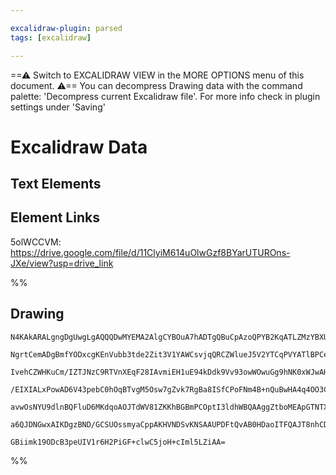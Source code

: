 ```yaml
---

excalidraw-plugin: parsed
tags: [excalidraw]

---
```

==⚠  Switch to EXCALIDRAW VIEW in the MORE OPTIONS menu of this document. ⚠== You can decompress Drawing data with the command palette: 'Decompress current Excalidraw file'. For more info check in plugin settings under 'Saving'



# Excalidraw Data

## Text Elements
## Element Links
5olWCCVM: https://drive.google.com/file/d/11ClyiM614uOlwGzf8BYarUTUROns-JXe/view?usp=drive_link

%%
## Drawing
```compressed-json
N4KAkARALgngDgUwgLgAQQQDwMYEMA2AlgCYBOuA7hADTgQBuCpAzoQPYB2KqATLZMzYBXUtiRoIACyhQ4zZAHoFAc0JRJQgEYA6bGwC2CgF7N6hbEcK4OCtptbErHALRY8RMpWdx8Q1TdIEfARcZgRmBShcZQUebQBGeISaOiCEfQQOKGZuAG1wMFAwYogSbggAVjZ8AHUAYTqANQBZFOLIWERy9M0EYmJcTWC2ksxuZwB2AAYJ7R4K/hKYcYmA

NgrtCemADgBmfYODxcgKEnVubb3tde2Zit3V1YAWCsvjqQRCZWlueJ5V2YTCqPVYATlBPCeEx4uz4BUg1mUwzQU3ezCgpDYAGsEHVqmxSOUAMTxBCk0kjSCaXDYLHKTFCDjEPH4AnlDHWZhwXCBLKUiAAM0I+HwAGVYMj0IIPPz0ZicTUzpJuHD2hA5diEOKYJL1dUyu8Gd8OOEcmh4u82NzsGpluapqj4RB6cI4ABJYhm1C5AC67wF5AyHu4HCE

IvehCZWHKuCm/IZTJNzC9RTVnXEqF28IAvmiEH1uE94kDdk9Vv93owWOwuGg9hNK0xWJwAHKcMS/J7bIHxF7xBZOwjMAAiaSgBbQAoIYXemmETIAosEMlkvb73kI4ANx8RfkDtvFVrtwbsJtsnu8iBwseVpLJ5EoyIRGNplGw2EiELoDAohcEFMQCiJHU+AwIQzSrL2QgAPL4BQADiRgCtsABCACaPIAKoACqYQAStBHDMM4ABSAAaCAKGYCAUAA

/EIXIALxPowAD6V43pebC0hOqBTvgM5Osw7gZvk7RgBa8ISfCPoFNm4B+nQuBwHA4q4OO3CptAkjpBmEBEN8UAjAwhA0ShNJ0gmzL4oSEhEgKDmOcZ2AiLyUBuuO+jivKuI2cS5JkkgiwQC5pBuR56TmbSLqMtZrK2egHJEdybnOa5mTuZ5ABiwpihKenSgaBQhelWQRV5GKaoqxDnGgqqQKF4Wed5mrarqhW7sFjUZeVeHCMapq/F1pWZek0HWr

avwOsNYU9dlnBQFluD6MKdqoAOJTdWV81ZKKhBGBmPCOptI3ldhWBQAAggZtboMEApGTNTXpGppBXWFbAUDpuC7mgobhsVW2jfoC5MpdH1fSEv3oDymJUE9c3pODcPYfAelWcZwmYiKZHcBMuxTNoFRTEWoJTPMZ73PV6rYNj+BoRcoK7HMJME1MFRlhUMLU0Y776JpTr0AQQgZoT5blrCckI9t6R9bFSZehAGPBfSJB7QdKrHZAqvEOKCBwNwG3

a6QJDNGwxAIKDgzBND/GCSUOssmyaCppAKHVNDSvKNSAAUPDFtQvAB0HDaoITFQAJT8nhCDKGGPLlKQ3u4H7BOBzCqK8GnYdE1HUuAyNLU4uNUA1l6/34MFAbLQgMdRibHDKALaqZNbvEYiL7zYEQBtoB3CDvBwNfcP3lpCFAV4Zv3+clHYABWCDYNkopD3AZsW1bQy8XbA/FTSpeMNh774M3JTpuUYTBEvNb8i56IGKjXR/WGldOqyPG29Ou9qg

GBiimk19ODcB3peUIV1r6H2PiGF+clwC5joH+cIml5LZiAA=
```
%%